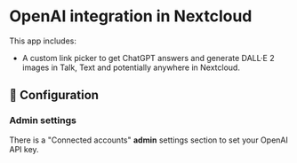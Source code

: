 # OpenAI integration in Nextcloud

This app includes:
* A custom link picker to get ChatGPT answers and generate DALL·E 2 images in Talk, Text and potentially anywhere in Nextcloud.

## 🔧 Configuration

### Admin settings

There is a "Connected accounts" **admin** settings section to set your OpenAI API key.
